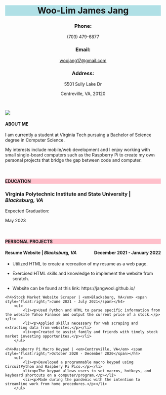 <!DOCTYPE html>
<html lang="en">

<head>
    <meta charset="utf-8">
    <meta name="viewport" content="width=device-width, initial-scale=1.0, maximum-scale=1.0, user-scalable=no">	
    <meta name="author" content="Woo-Lim James Jang">
<title>TITLE</title>
</head>

<body>
<p style="background-image: url('back.jpg');">
<h1 align="center" style="background-color:powderblue;">Woo-Lim James Jang</h1>
    <h3 align="center">Phone:</h3> <p align="center">(703) 479-6877</p>
        <h3 align="center">Email:</h3> <p align="center"><a href="mailto:woojang17@gmail.com">woojang17@gmail.com</a></p>
            <h3 align="center">Address:</h3> <p align="center">5501 Sully Lake Dr</p> <p align="center">Centreville, VA, 20120</p>
                <br>
</p>

<style>
img.me {
    height: 100%;
    width: 100%;
}
</style>

<a href="https://lh3.googleusercontent.com/oU-NkYlAvn6Am7ArxRFw-gMo-h4tcw5nsIFxsMj_1ryzliHjc1qCrj0dFaaL-6_bWfYq_rubuTsRYk4Z2yI33nSNkb9YP5aPVqepukdT505Qt46uMQv4VEDdBP5LHfL12dTHAww_dQ=s200-p-k?source=screenshot.guru">
    <img src="https://lh3.googleusercontent.com/oU-NkYlAvn6Am7ArxRFw-gMo-h4tcw5nsIFxsMj_1ryzliHjc1qCrj0dFaaL-6_bWfYq_rubuTsRYk4Z2yI33nSNkb9YP5aPVqepukdT505Qt46uMQv4VEDdBP5LHfL12dTHAww_dQ=s200-p-k" /> </a>

<h4>ABOUT ME</h4>
    <p>I am currently a student at Virginia Tech pursuing a Bachelor of Science degree in Computer Science.</p>
            <p>My interests include mobile/web development and I enjoy working with small single-board computers such as the Raspberry Pi
            to create my own personal projects that bridge the gap between code and computer.</p>

<br>
<h4 style="background-color:pink;">EDUCATION</h4>
    <h3>Virginia Polytechnic Institute and State University | <em>Blacksburg, VA</em></h3>
        <p>Expected Graduation:</p>
                <p>May 2023</p>

<br>
<h4 style="background-color:pink;">PERSONAL PROJECTS</h4>
    <h4>Resume Website | <em>Blacksburg, VA</em> <span style="float:right;">December 2021 - January 2022</span></h4>
        <ul>
            <li><p>Utilized HTML to create a recreation of my resume as a web page.</p></li>
            <li><p>Exercised HTML skills and knowledge to implement the website from scratch.</p></li>
            <li><p>Website can be found at this link: https://jangwool.github.io/</p></li>
        </ul>       

    <h4>Stock Market Website Scraper | <em>Blacksburg, VA</em> <span style="float:right;">June 2021 - July 2021</span></h4>
        <ul>
            <li><p>Used Python and HTML to parse specific information from the website Yahoo Finance and output the current price of a stock.</p></li>
            <li><p>Applied skills necessary for web scraping and extracting data from websites.</p></li>
            <li><p>Created to assist family and friends with timely stock market investing opportunites.</p></li>
        </ul>

    <h4>Raspberry Pi Macro Keypad | <em>Centreville, VA</em> <span style="float:right;">October 2020 - December 2020</span></h4>
        <ul>
            <li><p>Developed a programmable macro keypad using CircuitPython and Raspbery Pi Pico.</p></li>
            <li><p>The keypad allows users to set macros, hotkeys, and keyboard shortcuts on a computer/program.</p></li>
            <li><p>Made during the pandemic with the intention to streamline work from home procedures.</p></li>
        </ul>
</body>
</html>
